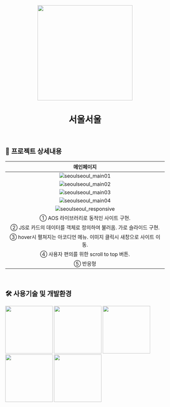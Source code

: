 <div align="center">

<!-- logo -->
<img src="https://github.com/user-attachments/assets/afb92c2c-b8b7-47c7-b7d3-1bf487a7dca5" width="300">

# 서울서울
</div> 
</br>

## 🔎 프로젝트 상세내용
|메인페이지|
|:---:|
|![seoulseoul_main01](https://github.com/user-attachments/assets/8773ea34-ab2f-4fbc-b96a-9e5eb42419e9)|
|![seoulseoul_main02](https://github.com/user-attachments/assets/80e4111c-b9da-4d3d-962a-90f591afab97)|
|![seoulseoul_main03](https://github.com/user-attachments/assets/471b2e46-8e32-4eee-9ed1-0b63f86b7034)|
|![seoulseoul_main04](https://github.com/user-attachments/assets/0e76c1c6-08dd-44f7-8a46-263cc2eb5298)|
|![seoulseoul_responsive](https://github.com/user-attachments/assets/a18a4d6e-e3c9-4dca-a4a7-eb586755bdaf)|
|① AOS 라이브러리로 동적인 사이트 구현.|
|② JS로 카드의 데이터를 객체로 정의하여 불러옴. 가로 슬라이드 구현.|
|③ hover시 펼쳐지는 아코디언 메뉴. 이미지 클릭시 새창으로 사이트 이동.|
|④ 사용자 편의를 위한 scroll to top 버튼.|
|⑤ 반응형|
<br>

## 🛠️ 사용기술 및 개발환경
<img src="https://github.com/user-attachments/assets/03f1ea67-1bdc-477c-bd6a-1348ec44d9cb" width="150"/>
<img src="https://github.com/user-attachments/assets/60167f87-c47e-4c31-af84-af685483db0d" width="150"/>
<img src="https://github.com/user-attachments/assets/9d525ab1-1fa7-44ac-b438-3a23d52a6ffb" width="150"/>
<img src="https://github.com/user-attachments/assets/1ba0705b-87e4-4b6b-89bd-97b5f18170c3" width="150"/>
<img src="https://github.com/user-attachments/assets/80da78bc-f2be-45ba-abf1-33452d429e91" width="150"/>
